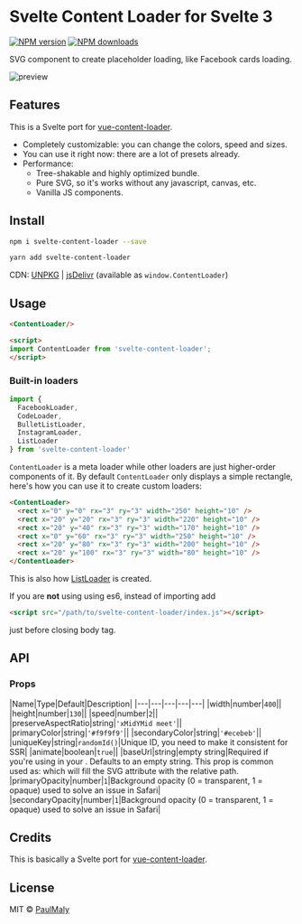 # Svelte Content Loader for Svelte 3

[![NPM version](https://img.shields.io/npm/v/svelte-content-loader.svg?style=flat)](https://www.npmjs.com/package/svelte-content-loader) [![NPM downloads](https://img.shields.io/npm/dm/svelte-content-loader.svg?style=flat)](https://www.npmjs.com/package/svelte-content-loader)

SVG component to create placeholder loading, like Facebook cards loading.

![preview](https://user-images.githubusercontent.com/4838076/34308760-ec55df82-e735-11e7-843b-2e311fa7b7d0.gif)

## Features

This is a Svelte port for [vue-content-loader](https://github.com/egoist/vue-content-loader).

- Completely customizable: you can change the colors, speed and sizes.
- You can use it right now: there are a lot of presets already.
- Performance:
  - Tree-shakable and highly optimized bundle.
  - Pure SVG, so it's works without any javascript, canvas, etc.
  - Vanilla JS components.

## Install

```bash
npm i svelte-content-loader --save
```

```bash
yarn add svelte-content-loader
```

CDN: [UNPKG](https://unpkg.com/svelte-content-loader/) | [jsDelivr](https://cdn.jsdelivr.net/npm/svelte-content-loader/) (available as `window.ContentLoader`)

## Usage

```html
<ContentLoader/>

<script>
import ContentLoader from 'svelte-content-loader';
</script>
```

### Built-in loaders

```js
import {
  FacebookLoader,
  CodeLoader,
  BulletListLoader,
  InstagramLoader,
  ListLoader
} from 'svelte-content-loader'
```

`ContentLoader` is a meta loader while other loaders are just higher-order components of it. By default `ContentLoader` only displays a simple rectangle, here's how you can use it to create custom loaders:

```html
<ContentLoader>
  <rect x="0" y="0" rx="3" ry="3" width="250" height="10" />
  <rect x="20" y="20" rx="3" ry="3" width="220" height="10" />
  <rect x="20" y="40" rx="3" ry="3" width="170" height="10" />
  <rect x="0" y="60" rx="3" ry="3" width="250" height="10" />
  <rect x="20" y="80" rx="3" ry="3" width="200" height="10" />
  <rect x="20" y="100" rx="3" ry="3" width="80" height="10" />
</ContentLoader>
```

This is also how [ListLoader](./src/ListLoader.svelte) is created.

If you are **not** using using es6, instead of importing add 

```html
<script src="/path/to/svelte-content-loader/index.js"></script>
```

just before closing body tag. 

## API

### Props

|Name|Type|Default|Description|
|---|---|---|---|---|
|width|number|`400`||
|height|number|`130`||
|speed|number|`2`||
|preserveAspectRatio|string|`'xMidYMid meet'`||
|primaryColor|string|`'#f9f9f9'`||
|secondaryColor|string|`'#ecebeb'`||
|uniqueKey|string|`randomId()`|Unique ID, you need to make it consistent for SSR|
|animate|boolean|`true`||
|baseUrl|string|empty string|Required if you're using <base url="/" /> in your <head/>. Defaults to an empty string. This prop is common used as: <ContentLoader bind:baseUrl={pathname} /> which will fill the SVG attribute with the relative path.
|primaryOpacity|number|`1`|Background opacity (0 = transparent, 1 = opaque) used to solve an issue in Safari|
|secondaryOpacity|number|`1`|Background opacity (0 = transparent, 1 = opaque) used to solve an issue in Safari|


## Credits

This is basically a Svelte port for [vue-content-loader](https://github.com/egoist/vue-content-loader).

## License

MIT &copy; [PaulMaly](https://github.com/PaulMaly)